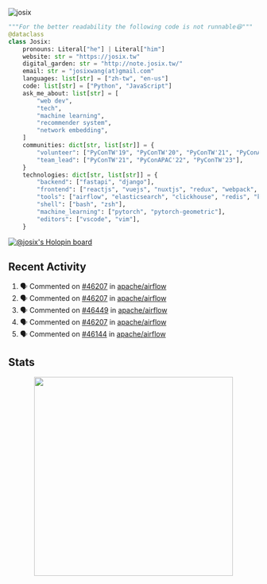 ![josix](https://komarev.com/ghpvc/?username=josix)
```python
"""For the better readability the following code is not runnable😆"""
@dataclass
class Josix:
    pronouns: Literal["he"] | Literal["him"]
    website: str = "https://josix.tw"
    digital_garden: str = "http://note.josix.tw/"
    email: str = "josixwang(at)gmail.com"
    languages: list[str] = ["zh-tw", "en-us"]
    code: list[str] = ["Python", "JavaScript"]
    ask_me_about: list[str] = [
        "web dev",
        "tech",
        "machine learning",
        "recommender system",
        "network embedding",
    ]
    communities: dict[str, list[str]] = {
        "volunteer": ["PyConTW'19", "PyConTW'20", "PyConTW'21", "PyConAPAC'22", "PyConTW'24"],
        "team_lead": ["PyConTW'21", "PyConAPAC'22", "PyConTW'23"],
    }
    technologies: dict[str, list[str]] = {
        "backend": ["fastapi", "django"],
        "frontend": ["reactjs", "vuejs", "nuxtjs", "redux", "webpack", "tailwindcss"],
        "tools": ["airflow", "elasticsearch", "clickhouse", "redis", "kubernetes", "docker"],
        "shell": ["bash", "zsh"],
        "machine_learning": ["pytorch", "pytorch-geometric"],
        "editors": ["vscode", "vim"],
    }
```
[![@josix's Holopin board](https://holopin.io/api/user/board?user=josix)](https://holopin.io/@josix)

## Recent Activity
<!--START_SECTION:activity-->
1. 🗣 Commented on [#46207](https://github.com/apache/airflow/pull/46207#issuecomment-2641897654) in [apache/airflow](https://github.com/apache/airflow)
2. 🗣 Commented on [#46207](https://github.com/apache/airflow/pull/46207#issuecomment-2639761320) in [apache/airflow](https://github.com/apache/airflow)
3. 🗣 Commented on [#46449](https://github.com/apache/airflow/issues/46449#issuecomment-2635870744) in [apache/airflow](https://github.com/apache/airflow)
4. 🗣 Commented on [#46207](https://github.com/apache/airflow/pull/46207#issuecomment-2629036369) in [apache/airflow](https://github.com/apache/airflow)
5. 🗣 Commented on [#46144](https://github.com/apache/airflow/pull/46144#issuecomment-2628102217) in [apache/airflow](https://github.com/apache/airflow)
<!--END_SECTION:activity-->



## Stats
<p align = "center">
  <img src = "https://github-readme-stats.vercel.app/api?username=josix&show_icons=true&](https://github-readme-stats.vercel.app/api?username=josix&show_icons=true&theme=default&count_private=true&card_width=400)" width = 400>
</p>
